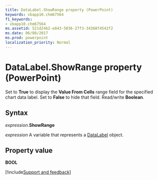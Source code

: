 ```yaml
---
title: DataLabel.ShowRange property (PowerPoint)
keywords: vbapp10.chm67564
f1_keywords:
- vbapp10.chm67564
ms.assetid: 521d24b2-e843-5036-27f3-34368f4542f2
ms.date: 06/08/2017
ms.prod: powerpoint
localization_priority: Normal
---
```



# DataLabel.ShowRange property (PowerPoint)

Set to  **True** to display the **Value From Cells** range field for the specified chart data label. Set to **False** to hide that field. Read/write **Boolean**.


## Syntax

_expression_.**ShowRange**

_expression_ A variable that represents a [DataLabel](PowerPoint.DataLabel.md) object.


## Property value

 **BOOL**

[!include[Support and feedback](~/includes/feedback-boilerplate.md)]